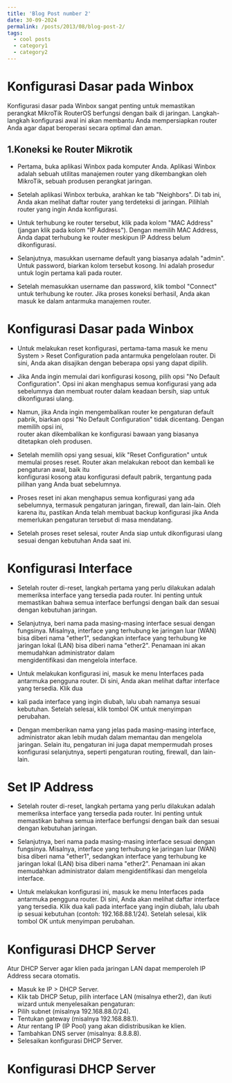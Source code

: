 ```yaml
---
title: 'Blog Post number 2'
date: 30-09-2024
permalink: /posts/2013/08/blog-post-2/
tags:
  - cool posts
  - category1
  - category2
---
```

Konfigurasi Dasar pada Winbox
======
Konfigurasi dasar pada Winbox sangat penting untuk memastikan perangkat MikroTik RouterOS berfungsi dengan baik di jaringan. Langkah-langkah konfigurasi awal ini akan membantu Anda mempersiapkan router Anda agar dapat beroperasi secara optimal dan aman.

1.Koneksi ke Router Mikrotik
------
- Pertama, buka aplikasi Winbox pada komputer Anda. Aplikasi Winbox adalah sebuah utilitas manajemen router yang dikembangkan oleh MikroTik, sebuah produsen perangkat jaringan.

- Setelah aplikasi Winbox terbuka, arahkan ke tab "Neighbors". Di tab ini, Anda akan melihat daftar router yang terdeteksi di jaringan. Pilihlah router yang ingin Anda konfigurasi.

- Untuk terhubung ke router tersebut, klik pada kolom "MAC Address" (jangan klik pada kolom "IP Address"). Dengan memilih MAC Address, Anda dapat terhubung ke router meskipun IP Address belum dikonfigurasi.

- Selanjutnya, masukkan username default yang biasanya adalah "admin". Untuk password, biarkan kolom tersebut kosong. Ini adalah prosedur untuk login pertama kali pada router.

- Setelah memasukkan username dan password, klik tombol "Connect" untuk terhubung ke router. Jika proses koneksi berhasil, Anda akan masuk ke dalam antarmuka manajemen router.

Konfigurasi Dasar pada Winbox
======
- Untuk melakukan reset konfigurasi, pertama-tama masuk ke menu System > Reset Configuration pada antarmuka pengelolaan router. Di sini, Anda akan disajikan dengan   beberapa opsi yang dapat dipilih.

- Jika Anda ingin memulai dari konfigurasi kosong, pilih opsi "No Default Configuration". Opsi ini akan menghapus semua konfigurasi yang ada sebelumnya dan membuat   router dalam keadaan bersih, siap untuk dikonfigurasi ulang.

- Namun, jika Anda ingin mengembalikan router ke pengaturan default pabrik, biarkan opsi "No Default Configuration" tidak dicentang. Dengan memilih opsi ini,   
  router akan dikembalikan ke konfigurasi bawaan yang biasanya ditetapkan oleh produsen.

- Setelah memilih opsi yang sesuai, klik "Reset Configuration" untuk memulai proses reset. Router akan melakukan reboot dan kembali ke pengaturan awal, baik itu   
  konfigurasi kosong atau konfigurasi default pabrik, tergantung pada pilihan yang Anda buat sebelumnya.

- Proses reset ini akan menghapus semua konfigurasi yang ada sebelumnya, termasuk pengaturan jaringan, firewall, dan lain-lain. Oleh karena itu, pastikan Anda        telah membuat backup konfigurasi jika Anda memerlukan pengaturan tersebut di masa mendatang.

- Setelah proses reset selesai, router Anda siap untuk dikonfigurasi ulang sesuai dengan kebutuhan Anda saat ini.

Konfigurasi Interface
======
- Setelah router di-reset, langkah pertama yang perlu dilakukan adalah memeriksa interface yang tersedia pada router. Ini penting untuk memastikan bahwa semua        interface berfungsi dengan baik dan sesuai dengan kebutuhan jaringan.

-  Selanjutnya, beri nama pada masing-masing interface sesuai dengan fungsinya. Misalnya, interface yang terhubung ke jaringan luar (WAN) bisa diberi nama
   "ether1", sedangkan interface yang terhubung ke jaringan lokal (LAN) bisa diberi nama "ether2". Penamaan ini akan memudahkan administrator dalam     
   mengidentifikasi dan mengelola interface.

-  Untuk melakukan konfigurasi ini, masuk ke menu Interfaces pada antarmuka pengguna router. Di sini, Anda akan melihat daftar interface yang tersedia. Klik dua
-  kali pada interface yang ingin diubah, lalu ubah namanya sesuai kebutuhan. Setelah selesai, klik tombol OK untuk menyimpan perubahan.

-  Dengan memberikan nama yang jelas pada masing-masing interface, administrator akan lebih mudah dalam memantau dan mengelola jaringan. Selain itu, pengaturan ini
   juga dapat mempermudah proses konfigurasi selanjutnya, seperti pengaturan routing, firewall, dan lain-lain.
      
Set IP Address
======
-  Setelah router di-reset, langkah pertama yang perlu dilakukan adalah memeriksa interface yang tersedia pada router. Ini penting untuk memastikan bahwa semua
   interface berfungsi dengan baik dan sesuai dengan kebutuhan jaringan.

-  Selanjutnya, beri nama pada masing-masing interface sesuai dengan fungsinya. Misalnya, interface yang terhubung ke jaringan luar (WAN) bisa diberi nama
   "ether1", sedangkan interface yang terhubung ke jaringan lokal (LAN) bisa diberi nama "ether2". Penamaan ini akan memudahkan administrator dalam
   mengidentifikasi dan mengelola interface.

-  Untuk melakukan konfigurasi ini, masuk ke menu Interfaces pada antarmuka pengguna router. Di sini, Anda akan melihat daftar interface yang tersedia. Klik dua
   kali pada interface yang ingin diubah, lalu ubah ip sesuai kebutuhan  (contoh: 192.168.88.1/24). Setelah selesai, klik tombol OK untuk menyimpan perubahan.

 Konfigurasi DHCP Server
======
Atur DHCP Server agar klien pada jaringan LAN dapat memperoleh IP Address secara otomatis.

-  Masuk ke IP > DHCP Server.
-  Klik tab DHCP Setup, pilih interface LAN (misalnya ether2), dan ikuti wizard untuk menyelesaikan pengaturan:
-  Pilih subnet (misalnya 192.168.88.0/24).
-  Tentukan gateway (misalnya 192.168.88.1).
-  Atur rentang IP (IP Pool) yang akan didistribusikan ke klien.
-  Tambahkan DNS server (misalnya: 8.8.8.8).
-  Selesaikan konfigurasi DHCP Server.

  Konfigurasi DHCP Server
======
